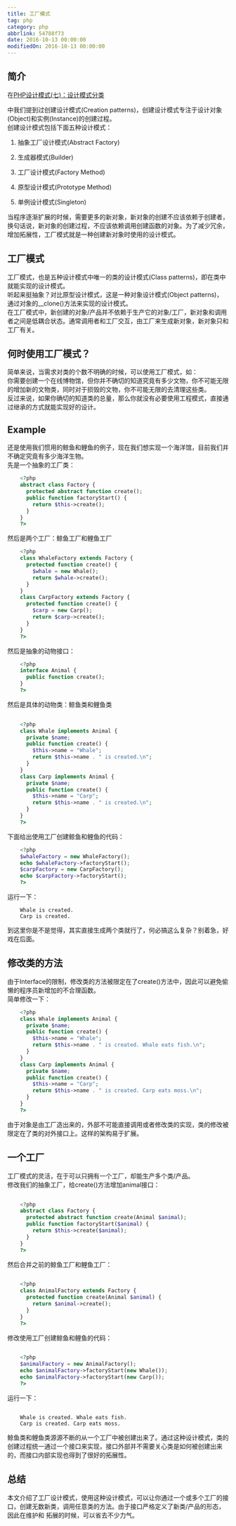 ```yaml
---
title: 工厂模式
tag: php
category: php
abbrlink: 54788f73
date: 2016-10-13 00:00:00
modifiedOn: 2016-10-13 00:00:00
---
```


## 简介

在[PHP设计模式(七)：设计模式分类](ce7fb64a.html)

中我们提到过创建设计模式(Creation
patterns)，创建设计模式专注于设计对象(Object)和实例(Instance)的创建过程。  
创建设计模式包括下面五种设计模式：

  1. 抽象工厂设计模式(Abstract Factory)

  2. 生成器模式(Builder)

  3. 工厂设计模式(Factory Method)

  4. 原型设计模式(Prototype Method)

  5. 单例设计模式(Singleton)

当程序逐渐扩展的时候，需要更多的新对象，新对象的创建不应该依赖于创建者，换句话说，新对象的创建过程，不应该依赖调用创建函数的对象。为了减少冗余，增加拓展性，工厂模式就是一种创建新对象时使用的设计模式。

<!--more-->

## 工厂模式

工厂模式，也是五种设计模式中唯一的类的设计模式(Class patterns)，即在类中就能实现的设计模式。  
听起来挺抽象？对比原型设计模式，这是一种对象设计模式(Object patterns)，通过对象的__clone()方法来实现的设计模式。  
在工厂模式中，新创建的对象/产品并不依赖于生产它的对象/工厂，新对象和调用者之间是低耦合状态。通常调用者和工厂交互，由工厂来生成新对象，新对象只和工厂有关。

## 何时使用工厂模式？

简单来说，当需求对类的个数不明确的时候，可以使用工厂模式，如：  
你需要创建一个在线博物馆，但你并不确切的知道究竟有多少文物，你不可能无限的增加新的文物类，同时对于损毁的文物，你不可能无限的去清理这些类。  
反过来说，如果你确切的知道类的总量，那么你就没有必要使用工程模式，直接通过继承的方式就能实现好的设计。

## Example

还是使用我们惯用的鲸鱼和鲤鱼的例子，现在我们想实现一个海洋馆，目前我们并不确定究竟有多少海洋生物。  
先是一个抽象的工厂类：

```php
    <?php
    abstract class Factory {
      protected abstract function create();
      public function factoryStart() {
        return $this->create();
      }
    }
    ?>
```
然后是两个工厂：鲸鱼工厂和鲤鱼工厂

```php
    <?php
    class WhaleFactory extends Factory {
      protected function create() {
        $whale = new Whale();
        return $whale->create();
      }
    }
    class CarpFactory extends Factory {
      protected function create() {
        $carp = new Carp();
        return $carp->create();
      }
    }
    ?>
```
然后是抽象的动物接口：
```php
    <?php
    interface Animal {
      public function create();
    }
    ?>
```
然后是具体的动物类：鲸鱼类和鲤鱼类
```php
    
    <?php
    class Whale implements Animal {
      private $name;
      public function create() {
        $this->name = "Whale";
        return $this->name . " is created.\n";
      }
    }
    class Carp implements Animal {
      private $name;
      public function create() {
        $this->name = "Carp";
        return $this->name . " is created.\n";
      }
    }
    ?>
```
下面给出使用工厂创建鲸鱼和鲤鱼的代码：
```php
    <?php
    $whaleFactory = new WhaleFactory();
    echo $whaleFactory->factoryStart();
    $carpFactory = new CarpFactory();
    echo $carpFactory->factoryStart();
    ?>
```
运行一下：
```shell
    Whale is created.
    Carp is created.
```
到这里你是不是觉得，其实直接生成两个类就行了，何必搞这么复杂？别着急，好戏在后面。

## 修改类的方法

由于Interface的限制，修改类的方法被限定在了create()方法中，因此可以避免偷懒的程序员新增加的不合理函数。  
简单修改一下：
```php
    <?php
    class Whale implements Animal {
      private $name;
      public function create() {
        $this->name = "Whale";
        return $this->name . " is created. Whale eats fish.\n";
      }
    }
    class Carp implements Animal {
      private $name;
      public function create() {
        $this->name = "Carp";
        return $this->name . " is created. Carp eats moss.\n";
      }
    }
    ?>
```
由于对象是由工厂造出来的，外部不可能直接调用或者修改类的实现，类的修改被限定在了类的对外接口上。这样的架构易于扩展。

## 一个工厂

工厂模式的灵活，在于可以只拥有一个工厂，却能生产多个类/产品。  
修改我们的抽象工厂，给create()方法增加animal接口：

```php
    
    <?php
    abstract class Factory {
      protected abstract function create(Animal $animal);
      public function factoryStart($animal) {
        return $this->create($animal);
      }
    }
    ?>
```
然后合并之前的鲸鱼工厂和鲤鱼工厂：

```php
    
    <?php
    class AnimalFactory extends Factory {
      protected function create(Animal $animal) {
        return $animal->create();
      }
    }
    ?>
```
修改使用工厂创建鲸鱼和鲤鱼的代码：

```php
    
    <?php
    $animalFactory = new AnimalFactory();
    echo $animalFactory->factoryStart(new Whale());
    echo $animalFactory->factoryStart(new Carp());
    ?>
```
运行一下：
```shell
    
    Whale is created. Whale eats fish.
    Carp is created. Carp eats moss.
```
鲸鱼类和鲤鱼类源源不断的从一个工厂中被创建出来了。通过这种设计模式，类的创建过程统一通过一个接口来实现，接口外部并不需要关心类是如何被创建出来的，而接口内部实现也得到了很好的拓展性。

## 总结

本文介绍了工厂设计模式，使用这种设计模式，可以让你通过一个或多个工厂的接口，创建无数新类，调用任意类的方法。由于接口严格定义了新类/产品的形态，因此在维护和
拓展的时候，可以省去不少力气。
